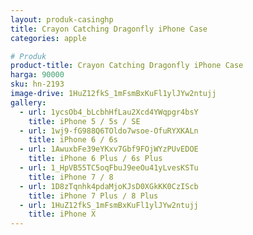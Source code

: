 ```yaml
---
layout: produk-casinghp
title: Crayon Catching Dragonfly iPhone Case
categories: apple

# Produk
product-title: Crayon Catching Dragonfly iPhone Case
harga: 90000
sku: hn-2193
image-drive: 1HuZ12fkS_1mFsmBxKuFl1ylJYw2ntujj
gallery:
  - url: 1ycsOb4_bLcbhHfLau2Xcd4YWqpgr4bsY
    title: iPhone 5 / 5s / SE
  - url: 1wj9-fG988Q6TOldo7wsoe-OfuRYXKALn
    title: iPhone 6 / 6s
  - url: 1AwuxbFe39eYKxv7Gbf9FOjWYzPUvEDOE
    title: iPhone 6 Plus / 6s Plus
  - url: 1_HpVB55TC5oqFbuJ9eeOu41yLvesKSTu
    title: iPhone 7 / 8
  - url: 1D8zTqnhk4pdaMjoKJsD0XGkKK0CzIScb
    title: iPhone 7 Plus / 8 Plus
  - url: 1HuZ12fkS_1mFsmBxKuFl1ylJYw2ntujj
    title: iPhone X
---
```

